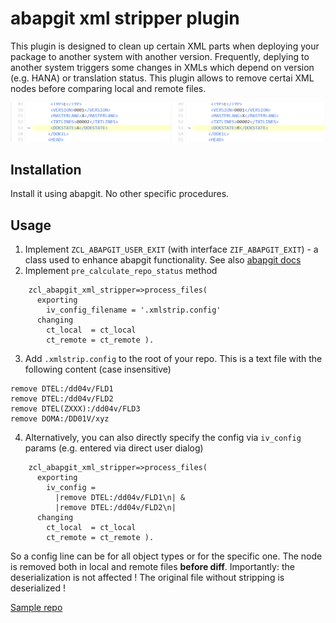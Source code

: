 # abapgit xml stripper plugin

This plugin is designed to clean up certain XML parts when deploying your package to another system with another version. Frequently, deplying to another system triggers some changes in XMLs which depend on version (e.g. HANA) or translation status. This plugin allows to remove certai XML nodes before comparing local and remote files.

![image](./image.png)

## Installation

Install it using abapgit. No other specific procedures.

## Usage

1) Implement `ZCL_ABAPGIT_USER_EXIT` (with interface `ZIF_ABAPGIT_EXIT`) - a class used to enhance abapgit functionality. See also [abapgit docs](https://docs.abapgit.org/ref-exits.html)
2) Implement `pre_calculate_repo_status` method

```abap
    zcl_abapgit_xml_stripper=>process_files(
      exporting
        iv_config_filename = '.xmlstrip.config'
      changing
        ct_local  = ct_local
        ct_remote = ct_remote ).
```

3) Add `.xmlstrip.config` to the root of your repo. This is a text file with the following content (case insensitive)

```
remove DTEL:/dd04v/FLD1
remove DTEL:/dd04v/FLD2
remove DTEL(ZXXX):/dd04v/FLD3
remove DOMA:/DD01V/xyz
```

4) Alternatively, you can also directly specify the config via `iv_config` params (e.g. entered via direct user dialog)

```abap
    zcl_abapgit_xml_stripper=>process_files(
      exporting
        iv_config =
          |remove DTEL:/dd04v/FLD1\n| &
          |remove DTEL:/dd04v/FLD2\n|
      changing
        ct_local  = ct_local
        ct_remote = ct_remote ).
```

So a config line can be for all object types or for the specific one. The node is removed both in local and remote files **before diff**. Importantly: the deserialization is not affected ! The original file without stripping is deserialized !

[Sample repo](https://github.com/sbcgua/abapgit_xml_stripper_plugin_sample)

